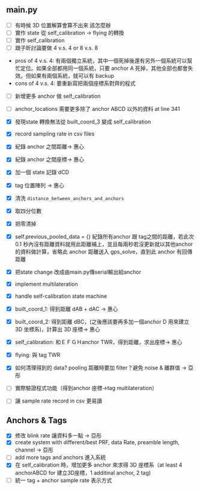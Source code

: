 ## main.py

* [ ]  有時候 3D 位置解算會算不出來 該怎麼辦
* [ ]  實作 state 從 self_calibration -> flying 的轉換
* [ ]  實作 self_calibration
* [ ]  跟子昕討論要做 4 v.s. 4 or 8 v.s. 8

  - pros of 4 v.s. 4: 有兩個獨立系統，其中一個死掉後還有另外一個系統可以幫忙定位。如果全部都用同一個系統，只要 anchor A 死掉，其他全部也都會失效。但如果有兩個系統，就可以有 backup
  - cons of 4 v.s. 4: 要重新寫把兩個座標系對齊的程式
* [ ]  新增更多 anchor 做 self_calibration

  * [ ]  anchor_locations 需要更多除了 anchor ABCD 以外的資料 at line 341
* [X]  發現state 轉換無法從 built_coord_3 變成 self_calibration
* [X]  record sampling rate in csv files
* [X]  紀錄 anchor 之間距離-> 惠心
* [X]  紀錄 anchor 之間座標-> 惠心
* [X]  加一個 state 記錄 dCD
* [X]  tag 位置陣列 -> 惠心
* [X]  清洗  `distance_between_anchors_and_anchors`

  * [X]  取四分位數
  * [X]  把零清掉
* [X]  self.previous_pooled_data = {} 紀錄所有anchor 跟 tag之間的距離，若此次 0.1 秒內沒有距離資料就用此距離補上，並且每兩秒若沒更新就以其他anchor的資料做計算，省略此 anchor 距離送入 gps_solve，直到此 anchor 有回傳距離
* [X]  把state change 改成由main.py傳serial輸出給anchor
* [X]  implement multilateration
* [X]  handle self-calibration state machine

  * [X]  built_coord_1: 得到距離 dAB + dAC -> 惠心
  * [X]  built_coord_2: 得到距離 dBC，(之後應該要再多加一個anchor D 用來建立 3D 坐標系)，計算出 3D 座標-> 惠心
  * [X]  self_calibration: 和ＥＦＧＨanchor TWR，得到距離，求出座標-> 惠心
  * [X]  flying: 與 tag TWR
* [X]  如何清理得到的 data? pooling 距離時要加 filter？避免 noise & 離群值 -> 亞彤
* [ ]  實際驗證程式功能（得到anchor 座標->tag multilateration）
* [ ]  讓 sample rate record in csv 更易讀

## Anchors & Tags

* [X]  修改 blink rate 讓資料多一點 -> 亞彤
* [X]  create system with different/best PRF, data Rate, preamble length, channel -> 亞彤
* [ ]  add more tags and anchors 進入系統
* [X]  在 self_calibration 時，增加更多 anchor 來求得 3D 座標系（at least 4 anchorABCD for 建立3D座標，1 additinal anchor, 2 tag)
* [ ]  統一 tag + anchor sample rate 表示方式
